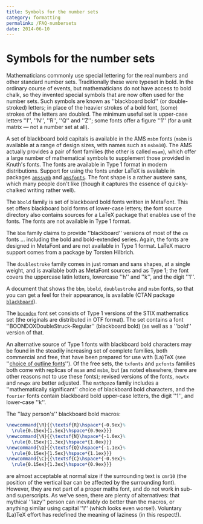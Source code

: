 ```yaml
---
title: Symbols for the number sets
category: formatting
permalink: /FAQ-numbersets
date: 2014-06-10
---
```


# Symbols for the number sets

Mathematicians commonly use special lettering for the real numbers and
other standard number sets. Traditionally these were typeset in bold.
In the ordinary course of events, but mathematicians do not have
access to bold chalk, so they invented special symbols that are now
often used for the number sets.  Such symbols are known as
''blackboard bold'' (or double-stroked) letters; in place of the heavier
strokes of a bold font, (some) strokes of the letters are doubled.
The minimum useful set is upper-case letters ''I'', ''N'', ''R'', ''Q'' and
''Z''; some fonts offer a figure ''1'' (for a unit matrix&nbsp;&mdash; not a number
set at all).

A set of blackboard bold capitals is available in the AMS
`msbm` fonts (`msbm` is available at a range of
design sizes, with names such as `msbm10`).  The AMS
actually provides a pair of font
families (the other is called `msam`), which offer a large number of
mathematical symbols to supplement those provided in Knuth's fonts.
The fonts are available in Type&nbsp;1 format in
modern distributions.   Support for using the fonts under
LaTeX is available in packages [`amssymb`](https://ctan.org/pkg/amsfonts) and
[`amsfonts`](https://ctan.org/pkg/amsfonts).  The font shape is a rather
austere sans, which many people don't like (though it captures the
essence of quickly-chalked writing rather well).

The `bbold` family is set of blackboard bold fonts written in
MetaFont.  This set offers blackboard bold forms of lower-case letters;
the font source directory also contains sources for a LaTeX package
that enables use of the fonts.  The fonts are not available in Type&nbsp;1 format.

The `bbm` family claims to provide
''blackboard'' versions of most of the `cm` fonts&nbsp;&hellip; including
the bold and bold-extended series.  Again, the fonts are designed in
MetaFont and are not available in Type&nbsp;1 format.  LaTeX macro support
comes from a package by Torsten Hilbrich.

The `doublestroke` family comes in just roman
and sans shapes, at a single weight, and is available both as MetaFont
sources and as Type&nbsp;1; the font covers the uppercase latin letters,
lowercase ''h'' and ''k'', and the digit ''1''.

A document that shows the `bbm`, `bbold`,
`doublestroke` and `msbm` fonts, so that you can get
a feel for their appearance, is available (CTAN package
[`blackboard`](https://ctan.org/pkg/blackboard)).

The [`boondox`](https://ctan.org/pkg/boondox) font set consists of Type&nbsp;1 versions of the
STIX mathematics set (the originals are distributed in
OTF format).  The set contains a font
''BOONDOXDoubleStruck-Regular'' (blackboard bold) (as well as a ''bold''
version of that.

An alternative source of Type&nbsp;1 fonts with blackboard bold characters
may be found in the steadily increasing set of complete families, both
commercial and free, that have been prepared for use with (La)TeX
(see 
''[choice of outline fonts](/FAQ-psfchoice)'').
Of the free sets, the `txfonts` and `pxfonts` families
both come with replicas of `msam` and `msbm`, but
(as noted elsewhere, there are other reasons not to use these fonts);
revised versions of the fonts, `newtx` and `newpx`
are better adjusted.  The `mathpazo` family includes a
''mathematically significant'' choice of blackboard bold characters, and the
`fourier` fonts contain blackboard bold upper-case letters,
the digit ''1'', and lower-case ''k''.

The ''lazy person's'' blackboard bold macros:
<!-- {% raw %} -->
```latex
\newcommand{\R}{{\textsf{R}\hspace*{-0.9ex}%
  \rule{0.15ex}{1.5ex}\hspace*{0.9ex}}}
\newcommand{\N}{{\textsf{N}\hspace*{-1.0ex}%
  \rule{0.15ex}{1.3ex}\hspace*{1.0ex}}}
\newcommand{\Q}{{\textsf{Q}\hspace*{-1.1ex}%
  \rule{0.15ex}{1.5ex}\hspace*{1.1ex}}}
\newcommand{\C}{{\textsf{C}\hspace*{-0.9ex}%
  \rule{0.15ex}{1.3ex}\hspace*{0.9ex}}}
```
<!-- {% endraw %} -->
are almost acceptable at normal size if the surrounding text is
`cmr10` (the position of the vertical bar can be affected by
the surrounding font).  However, they are not part of a proper maths font,
and do not work in sub- and superscripts.  As we've seen, there are
plenty of alternatives: that mythical ''lazy'' person can inevitably
do better than the macros, or anything similar using capital ''I''
(which looks even worse!).  Voluntary  (La)TeX effort has redefined
the meaning of laziness (in this respect!).

